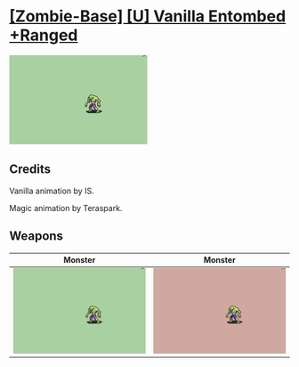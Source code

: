 # [\[Zombie-Base\] \[U\] Vanilla Entombed +Ranged](./)
 

<img src="./8.%20Monster/Monster_000.png" alt="[Zombie-Base] [U] Vanilla Entombed +Ranged standing" />

## Credits

Vanilla animation by IS.

Magic animation by Teraspark.

## Weapons
 

|Monster |Monster |
|  :---: | :---: |
| <img alt="Monster animation" src="./8.%20Monster/Monster.gif" /> | <img alt="Monster animation" src="./8.%20Monster%20(Magic%20Ranged)/Monster.gif" /> |
